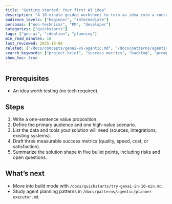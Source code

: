 ```yaml
---
title: "Getting started: Your first AI idea"
description: "A 10-minute guided worksheet to turn an idea into a concrete project brief with success metrics and next steps."
audience_levels: ["beginner", "intermediate"]
personas: ["non-technical", "PM", "developer"]
categories: ["quickstarts"]
tags: ["gen-ai", "ideation", "planning"]
min_read_minutes: 10
last_reviewed: 2025-10-08
related: ["/docs/concepts/genai-vs-agentic.md", "/docs/patterns/agentic/planner-executor.md"]
search_keywords: ["project brief", "success metrics", "backlog", "prompt recap"]
show_toc: true
---
```


## Prerequisites
- An idea worth testing (no tech required).

## Steps
1. Write a one-sentence value proposition.
2. Define the primary audience and one high-value scenario.
3. List the data and tools your solution will need (sources, integrations, existing systems).
4. Draft three measurable success metrics (quality, speed, cost, or satisfaction).
5. Summarize the solution shape in five bullet points, including risks and open questions.

## What’s next
- Move into build mode with `/docs/quickstarts/try-genai-in-10-min.md`.
- Study agent planning patterns in `/docs/patterns/agentic/planner-executor.md`.
